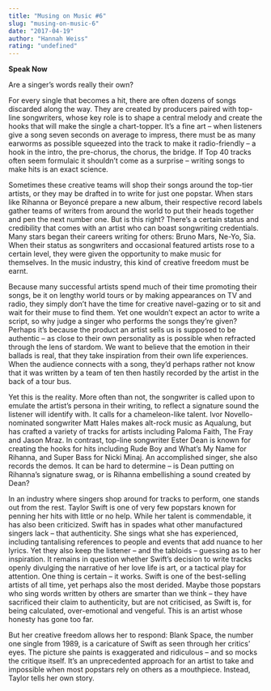 ```yaml
---
title: "Musing on Music #6"
slug: "musing-on-music-6"
date: "2017-04-19"
author: "Hannah Weiss"
rating: "undefined"
---
```


**Speak Now**

Are a singer’s words really their own?

For every single that becomes a hit, there are often dozens of songs discarded along the way. They are created by producers paired with top-line songwriters, whose key role is to shape a central melody and create the hooks that will make the single a chart-topper. It’s a fine art – when listeners give a song seven seconds on average to impress, there must be as many earworms as possible squeezed into the track to make it radio-friendly – a hook in the intro, the pre-chorus, the chorus, the bridge. If Top 40 tracks often seem formulaic it shouldn’t come as a surprise – writing songs to make hits is an exact science.

Sometimes these creative teams will shop their songs around the top-tier artists, or they may be drafted in to write for just one popstar. When stars like Rihanna or Beyoncé prepare a new album, their respective record labels gather teams of writers from around the world to put their heads together and pen the next number one. But is this right? There’s a certain status and credibility that comes with an artist who can boast songwriting credentials. Many stars began their careers writing for others: Bruno Mars, Ne-Yo, Sia. When their status as songwriters and occasional featured artists rose to a certain level, they were given the opportunity to make music for themselves. In the music industry, this kind of creative freedom must be earnt.

Because many successful artists spend much of their time promoting their songs, be it on lengthy world tours or by making appearances on TV and radio, they simply don’t have the time for creative navel-gazing or to sit and wait for their muse to find them. Yet one wouldn’t expect an actor to write a script, so why judge a singer who performs the songs they’re given? Perhaps it’s because the product an artist sells us is supposed to be authentic – as close to their own personality as is possible when refracted through the lens of stardom. We want to believe that the emotion in their ballads is real, that they take inspiration from their own life experiences. When the audience connects with a song, they’d perhaps rather not know that it was written by a team of ten then hastily recorded by the artist in the back of a tour bus.

Yet this is the reality. More often than not, the songwriter is called upon to emulate the artist’s persona in their writing, to reflect a signature sound the listener will identify with. It calls for a chameleon-like talent. Ivor Novello-nominated songwriter Matt Hales makes alt-rock music as Aqualung, but has crafted a variety of tracks for artists including Paloma Faith, The Fray and Jason Mraz. In contrast, top-line songwriter Ester Dean is known for creating the hooks for hits including Rude Boy and What’s My Name for Rihanna, and Super Bass for Nicki Minaj. An accomplished singer, she also records the demos. It can be hard to determine – is Dean putting on Rihanna’s signature swag, or is Rihanna embellishing a sound created by Dean?

In an industry where singers shop around for tracks to perform, one stands out from the rest. Taylor Swift is one of very few popstars known for penning her hits with little or no help. While her talent is commendable, it has also been criticized. Swift has in spades what other manufactured singers lack – that authenticity. She sings what she has experienced, including tantalising references to people and events that add nuance to her lyrics. Yet they also keep the listener – and the tabloids – guessing as to her inspiration. It remains in question whether Swift’s decision to write tracks openly divulging the narrative of her love life is art, or a tactical play for attention. One thing is certain – it works. Swift is one of the best-selling artists of all time, yet perhaps also the most derided. Maybe those popstars who sing words written by others are smarter than we think – they have sacrificed their claim to authenticity, but are not criticised, as Swift is, for being calculated, over-emotional and vengeful. This is an artist whose honesty has gone too far.

But her creative freedom allows her to respond: Blank Space, the number one single from 1989, is a caricature of Swift as seen through her critics’ eyes. The picture she paints is exaggerated and ridiculous – and so mocks the critique itself. It’s an unprecedented approach for an artist to take and impossible when most popstars rely on others as a mouthpiece. Instead, Taylor tells her own story.
